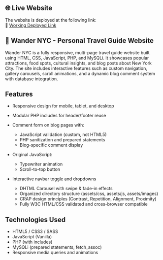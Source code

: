 
## 🌐 Live Website

The website is deployed at the following link:  
🔗 [Working Deployed Link](https://people.rit.edu/srl1622/646/Individual_Project/)


## 🌆 Wander NYC - Personal Travel Guide Website

Wander NYC is a fully responsive, multi-page travel guide website built using HTML, CSS, JavaScript, PHP, and MySQLi. It showcases popular attractions, food spots, cultural insights, and blog posts about New York City. The site includes interactive features such as custom navigation, gallery carousels, scroll animations, and a dynamic blog comment system with database integration.

## Features
- Responsive design for mobile, tablet, and desktop

- Modular PHP includes for header/footer reuse

- Comment form on blog pages with:
    - JavaScript validation (custom, not HTML5)
    - PHP sanitization and prepared statements
    - Blog-specific comment display

- Original JavaScript:
    - Typewriter animation
    - Scroll-to-top button

- Interactive navbar toggle and dropdowns
    - DHTML Carousel with swipe & fade-in effects
    - Organized directory structure (assets/css, assets/js, assets/images)
    - CRAP design principles (Contrast, Repetition, Alignment, Proximity)
    - Fully W3C HTML/CSS validated and cross-browser compatible

## Technologies Used
- HTML5 / CSS3 / SASS
- JavaScript (Vanilla)
- PHP (with includes)
- MySQLi (prepared statements, fetch_assoc)
- Responsive media queries and animations